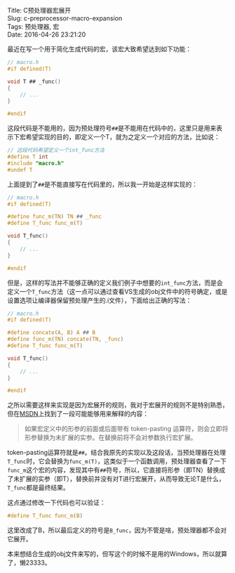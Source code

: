 Title: C预处理器宏展开  
Slug: c-preprocessor-macro-expansion  
Tags: 预处理器, 宏  
Date: 2016-04-26 23:21:20  

最近在写一个用于简化生成代码的宏，该宏大致希望达到如下功能：

```c
// macro.h
#if defined(T)

void T ## _func()
{
	// ...
}

#endif
```

这段代码是不能用的，因为预处理符号`##`是不能用在代码中的，这里只是用来表示下宏希望实现的目的，即定义一个T，就为之定义一个对应的方法，比如说：

```c
// 这段代码希望定义一个int_func方法
#define T int
#include "macro.h"
#undef T
```

上面提到了`##`是不能直接写在代码里的，所以我一开始是这样实现的：

```c
// macro.h
#if defined(T)

#define func_m(TN) TN ## _func
#define T_func func_m(T)

void T_func()
{
	// ...
}

#endif
```

但是，这样的写法并不能够正确的定义我们例子中想要的`int_func`方法，而是会定义一个`T_func`方法（这一点可以通过查看VS生成的obj文件中的符号确定，或是设置选项让编译器保留预处理产生的.i文件），下面给出正确的写法：

```c
// macro.h
#if defined(T)

#define concate(A, B) A ## B
#define func_m(TN) concate(TN, _func)
#define T_func func_m(T)

void T_func()
{
	// ...
}

#endif
```

之所以需要这样来实现是因为宏展开的规则，我对于宏展开的规则不是特别熟悉，但在[MSDN][1]上找到了一段可能能够用来解释的内容：

> 如果宏定义中的形参的前面或后面带有 token-pasting 运算符，则会立即将形参替换为未扩展的实参。在替换前将不会对参数执行宏扩展。

token-pasting运算符就是`##`。结合我原先的实现以及这段话，当预处理器在处理`T_func`时，它会替换为`func_m(T)`，这类似于一个函数调用，预处理器查看了一下`func_m`这个宏的内容，发现其中有`##`符号，所以，它直接将形参（即TN）替换成了未扩展的实参（即T），替换前并没有对T进行宏展开，从而导致无论T是什么，`T_func`都是最终结果。

这点通过修改一下代码也可以验证：

```c
#define T_func func_m(B)
```

这里改成了B，所以最后定义的符号是`B_func`，因为不管是啥，预处理器都不会对它展开。

本来想结合生成的obj文件来写的，但写这个的时候不是用的Windows，所以就算了，懒23333。

[1]: https://msdn.microsoft.com/zh-cn/library/09dwwt6y.aspx